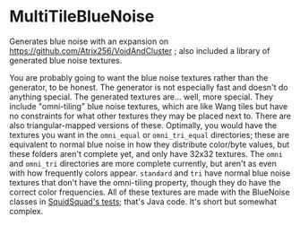 # MultiTileBlueNoise
Generates blue noise with an expansion on https://github.com/Atrix256/VoidAndCluster ; also included a library of generated blue noise textures.

You are probably going to want the blue noise textures rather than the generator, to be honest. The generator
is not especially fast and doesn't do anything special. The generated textures are... well, more special. They include
"omni-tiling" blue noise textures, which are like Wang tiles but have no constraints for what other textures they
may be placed next to. There are also triangular-mapped versions of these. Optimally, you would have the textures
you want in the `omni_equal` or `omni_tri_equal` directories; these are equivalent to normal blue noise in how they
distribute color/byte values, but these folders aren't complete yet, and only have 32x32 textures. The `omni` and
`omni_tri` directories are more complete currently, but aren't as even with how frequently colors appear.
`standard` and `tri` have normal blue noise textures that don't have the omni-tiling property, though they do
have the correct color frequencies. All of these textures are made with the BlueNoise classes in
[SquidSquad's tests](https://github.com/yellowstonegames/SquidSquad/tree/main/squidworld/src/test/java/com/github/yellowstonegames/world);
that's Java code. It's short but somewhat complex. 
